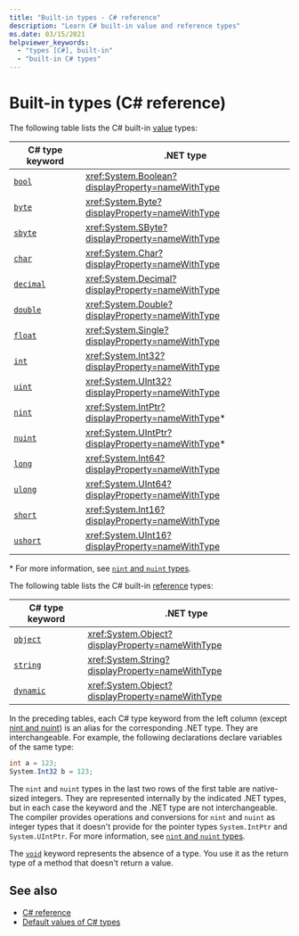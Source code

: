 ```yaml
---
title: "Built-in types - C# reference"
description: "Learn C# built-in value and reference types"
ms.date: 03/15/2021
helpviewer_keywords: 
  - "types [C#], built-in"
  - "built-in C# types"
---
```

# Built-in types (C# reference)

The following table lists the C# built-in [value](value-types.md) types:

|C# type keyword|.NET type|
|--------------|-------------------------|
|[`bool`](bool.md)|<xref:System.Boolean?displayProperty=nameWithType>|
|[`byte`](integral-numeric-types.md)|<xref:System.Byte?displayProperty=nameWithType>|
|[`sbyte`](integral-numeric-types.md)|<xref:System.SByte?displayProperty=nameWithType>|
|[`char`](char.md)|<xref:System.Char?displayProperty=nameWithType>|
|[`decimal`](floating-point-numeric-types.md)|<xref:System.Decimal?displayProperty=nameWithType>|
|[`double`](floating-point-numeric-types.md)|<xref:System.Double?displayProperty=nameWithType>|
|[`float`](floating-point-numeric-types.md)|<xref:System.Single?displayProperty=nameWithType>|
|[`int`](integral-numeric-types.md)|<xref:System.Int32?displayProperty=nameWithType>|
|[`uint`](integral-numeric-types.md)|<xref:System.UInt32?displayProperty=nameWithType>|
|[`nint`](nint-nuint.md)|<xref:System.IntPtr?displayProperty=nameWithType>\*|
|[`nuint`](nint-nuint.md)|<xref:System.UIntPtr?displayProperty=nameWithType>\*|
|[`long`](integral-numeric-types.md)|<xref:System.Int64?displayProperty=nameWithType>|
|[`ulong`](integral-numeric-types.md)|<xref:System.UInt64?displayProperty=nameWithType>|
|[`short`](integral-numeric-types.md)|<xref:System.Int16?displayProperty=nameWithType>|
|[`ushort`](integral-numeric-types.md)|<xref:System.UInt16?displayProperty=nameWithType>|

\* For more information, see [`nint` and `nuint` types](nint-nuint.md).

The following table lists the C# built-in [reference](../keywords/reference-types.md) types:

|C# type keyword|.NET type|
|--------------|-------------------------|
|[`object`](reference-types.md#the-object-type)|<xref:System.Object?displayProperty=nameWithType>|
|[`string`](reference-types.md#the-string-type)|<xref:System.String?displayProperty=nameWithType>|
|[`dynamic`](reference-types.md#the-dynamic-type)|<xref:System.Object?displayProperty=nameWithType>|

In the preceding tables, each C# type keyword from the left column (except [nint and nuint](nint-nuint.md)) is an alias for the corresponding .NET type. They are interchangeable. For example, the following declarations declare variables of the same type:

```csharp
int a = 123;
System.Int32 b = 123;
```

The `nint` and `nuint` types in the last two rows of the first table are native-sized integers. They are represented internally by the indicated .NET types, but in each case the keyword and the .NET type are not interchangeable. The compiler provides operations and conversions for `nint` and `nuint` as integer types that it doesn't provide for the pointer types `System.IntPtr` and `System.UIntPtr`. For more information, see [`nint` and `nuint` types](nint-nuint.md).

The [`void`](void.md) keyword represents the absence of a type. You use it as the return type of a method that doesn't return a value.

## See also

- [C# reference](../index.md)
- [Default values of C# types](default-values.md)
